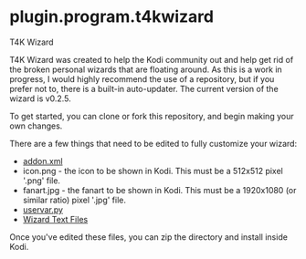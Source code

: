 # plugin.program.t4kwizard
T4K Wizard

T4K Wizard was created to help the Kodi community out and help get rid of the broken personal wizards that are floating around. As this is a work in progress, I would highly recommend the use of a repository, but if you prefer not to, there is a built-in auto-updater. The current version of the wizard is v0.2.5.

To get started, you can clone or fork this repository, and begin making your own changes.

There are a few things that need to be edited to fully customize your wizard:

* [addon.xml](https://github.com/drinfernoo/plugin.program.t4kwizard/wiki/addon.xml)
* icon.png - the icon to be shown in Kodi. This must be a 512x512 pixel '.png' file.
* fanart.jpg - the fanart to be shown in Kodi. This must be a 1920x1080 (or similar ratio) pixel '.jpg' file.
* [uservar.py](https://github.com/drinfernoo/plugin.program.t4kwizard/wiki/uservar.py)
* [Wizard Text Files](https://github.com/drinfernoo/plugin.program.t4kwizard/wiki/Wizard-Text-Files)

Once you've edited these files, you can zip the directory and install inside Kodi.
